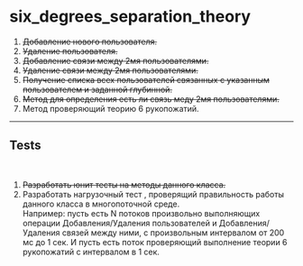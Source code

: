 # six_degrees_separation_theory
1. ~~Добавление нового пользователя.~~
2. ~~Удаление пользователя.~~
3. ~~Добавление связи между 2мя пользователями.~~
4. ~~Удаление связи между 2мя пользователями.~~
5. ~~Получение списка всех пользователей связанных с указанным пользователем и 
заданной глубинной.~~
6. ~~Метод для определения есть ли связь меду 2мя пользователями.~~
7. Метод проверяющий теорию 6 рукопожатий.
-------------------------------------------------------------------------------
## Tests ##
&nbsp;&nbsp;&nbsp;&nbsp;
1. ~~Разработать юнит тесты на методы данного класса.~~
2. Разработать нагрузочный тест , проверящий правильность работы данного класса 
в многопоточной среде.<br>
Например: пусть есть N потоков произвольно выполняющих операции
Добавления/Удаления пользователей и Добавления/Удаления связей между ними, с
произвольным интервалом от 200 мс до 1 сек. И пусть есть поток проверяющий
выполнение теории 6 рукопожатий с интервалом в 1 сек.
